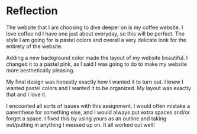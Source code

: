 # Reflection #

The website that I am choosing to dive deeper on is my coffee website. I love coffee nd I have one just about everyday, so this will be perfect. The style I am going for is pastel colors and overall a very delicate look for the entirety of the website. 

Adding a new background color made the layout of my website beautiful. I changed it to a pastel pink, as I said I was going to do to make my website more aesthetically pleasing.

My final design was honestly exactly how I wanted it to turn out. I knew I wanted pastel colors and I wanted it to be organized. My layout was exactly that and I love it. 

I encounted all sorts of issues with this assignment. I would often mistake a parenthese for something else, and I would always put extra spaces and/or forget a space. I fixed this by using yours as an outline and taking out/putting in anything I messed up on. It all worked out well!